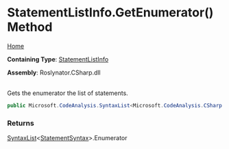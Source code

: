 # StatementListInfo\.GetEnumerator\(\) Method

[Home](../../../../../README.md)

**Containing Type**: [StatementListInfo](../README.md)

**Assembly**: Roslynator\.CSharp\.dll

\
Gets the enumerator the list of statements\.

```csharp
public Microsoft.CodeAnalysis.SyntaxList<Microsoft.CodeAnalysis.CSharp.Syntax.StatementSyntax>.Enumerator GetEnumerator()
```

### Returns

[SyntaxList](https://docs.microsoft.com/en-us/dotnet/api/microsoft.codeanalysis.syntaxlist-1)\<[StatementSyntax](https://docs.microsoft.com/en-us/dotnet/api/microsoft.codeanalysis.csharp.syntax.statementsyntax)>\.Enumerator

